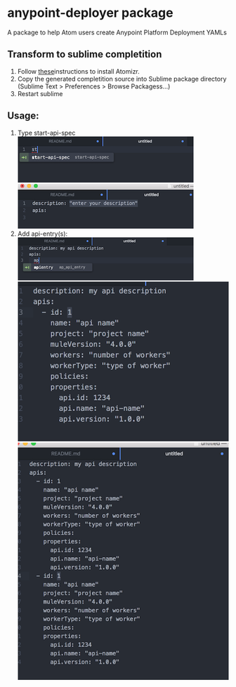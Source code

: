 # anypoint-deployer package

A package to help Atom users create  Anypoint Platform Deployment YAMLs


## Transform to sublime completition

 1. Follow [these](https://packagecontrol.io/packages/Atomizr)instructions to install Atomizr.
 2. Copy the generated completition source into Sublime package directory (Sublime Text > Preferences > Browse Packagess...)
 3. Restart sublime

 ## Usage:

 1. Type start-api-spec
 ![Image of step 1](img/step1.png)
 ![Image of step 2](img/step2.png)
 2. Add api-entry(s):
 ![Image of step 4](img/step4.png)
 ![Image of step 5](img/step5.png)
 ![Image of step 6](img/step6.png)  
